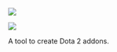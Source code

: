 ![](http://i.imgur.com/7JIgVZL.png)

![](http://fat.gfycat.com/InferiorIncompatibleBabirusa.gif)


A tool to create Dota 2 addons.

